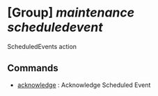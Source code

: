 # [Group] _maintenance scheduledevent_

ScheduledEvents action

## Commands

- [acknowledge](/Commands/maintenance/scheduledevent/_acknowledge.md)
: Acknowledge Scheduled Event
